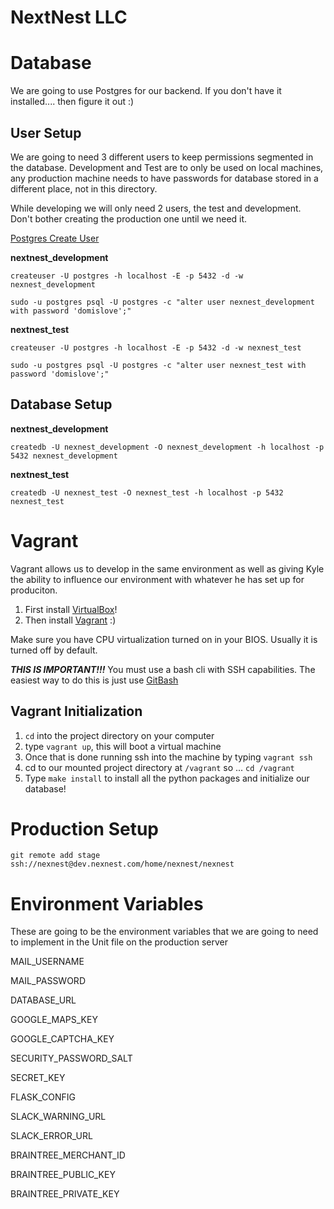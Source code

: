 # NextNest LLC

Database
======
We are going to use Postgres for our backend. If you don't have it installed.... then figure it out :)

## User Setup
We are going to need 3 different users to keep permissions segmented in the database. Development and Test are to only be used on local machines, any production machine needs to have passwords for database stored in a different place, not in this directory.

While developing we will only need 2 users, the test and development. Don't bother creating the production one until we need it.

[Postgres Create User](https://www.postgresql.org/docs/current/static/app-createuser.html)

**nextnest_development**

`createuser -U postgres -h localhost -E -p 5432 -d -w nexnest_development`

`sudo -u postgres psql -U postgres -c "alter user nexnest_development with password 'domislove';"`

**nextnest_test**

`createuser -U postgres -h localhost -E -p 5432 -d -w nexnest_test`

`sudo -u postgres psql -U postgres -c "alter user nexnest_test with password 'domislove';"`

## Database Setup

**nextnest_development**

`createdb -U nexnest_development -O nexnest_development -h localhost -p 5432 nexnest_development`

**nextnest_test**

`createdb -U nexnest_test -O nexnest_test -h localhost -p 5432 nexnest_test`

Vagrant
=======
Vagrant allows us to develop in the same environment as well as giving Kyle the ability to influence our environment with whatever he has set up for produciton.

1. First install [VirtualBox](https://www.virtualbox.org/wiki/Downloads)!
2. Then install [Vagrant](https://www.vagrantup.com/downloads.html) :)

Make sure you have CPU virtualization turned on in your BIOS. Usually it is turned off by default.

***THIS IS IMPORTANT!!!*** You must use a bash cli with SSH capabilities. The easiest way to do this is just use [GitBash](https://git-scm.com/downloads)

## Vagrant Initialization
1. `cd` into the project directory on your computer
2. type `vagrant up`, this will boot a virtual machine
3. Once that is done running ssh into the machine by typing `vagrant ssh`
4. cd to our mounted project directory at `/vagrant` so ... `cd /vagrant`
5. Type `make install` to install all the python packages and initialize our database!


Production Setup
======
`git remote add stage ssh://nexnest@dev.nexnest.com/home/nexnest/nexnest`



Environment Variables
======
These are going to be the environment variables that we are going to need to implement in the Unit file on the production server

MAIL_USERNAME

MAIL_PASSWORD

DATABASE_URL

GOOGLE_MAPS_KEY

GOOGLE_CAPTCHA_KEY

SECURITY_PASSWORD_SALT

SECRET_KEY

FLASK_CONFIG

SLACK_WARNING_URL

SLACK_ERROR_URL

BRAINTREE_MERCHANT_ID

BRAINTREE_PUBLIC_KEY

BRAINTREE_PRIVATE_KEY
